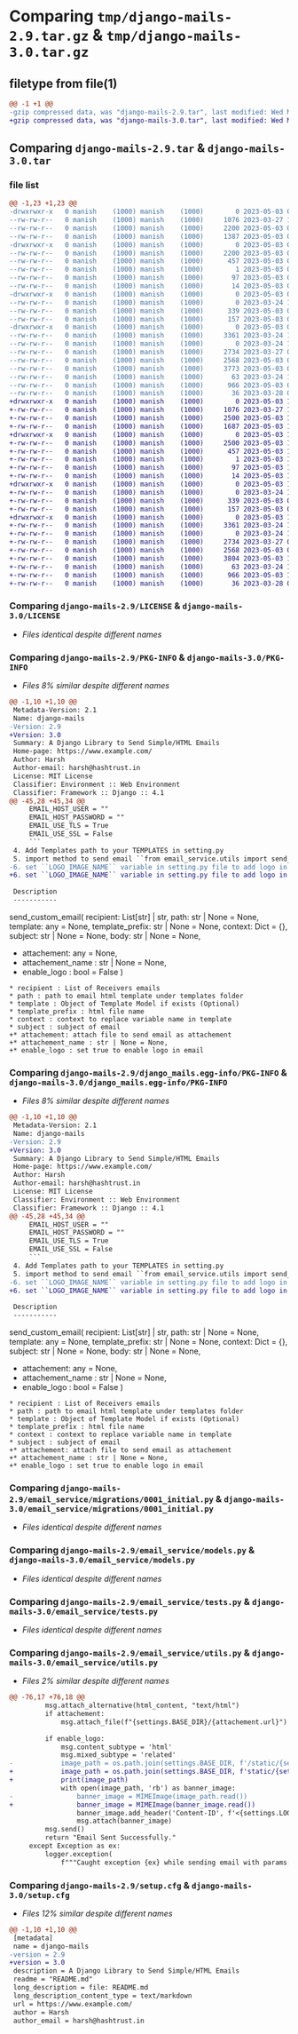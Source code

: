 # Comparing `tmp/django-mails-2.9.tar.gz` & `tmp/django-mails-3.0.tar.gz`

## filetype from file(1)

```diff
@@ -1 +1 @@
-gzip compressed data, was "django-mails-2.9.tar", last modified: Wed May  3 09:40:27 2023, max compression
+gzip compressed data, was "django-mails-3.0.tar", last modified: Wed May  3 11:19:51 2023, max compression
```

## Comparing `django-mails-2.9.tar` & `django-mails-3.0.tar`

### file list

```diff
@@ -1,23 +1,23 @@
-drwxrwxr-x   0 manish    (1000) manish    (1000)        0 2023-05-03 09:40:27.721880 django-mails-2.9/
--rw-rw-r--   0 manish    (1000) manish    (1000)     1076 2023-03-27 11:54:46.000000 django-mails-2.9/LICENSE
--rw-rw-r--   0 manish    (1000) manish    (1000)     2200 2023-05-03 09:40:27.721880 django-mails-2.9/PKG-INFO
--rw-rw-r--   0 manish    (1000) manish    (1000)     1387 2023-05-03 09:25:28.000000 django-mails-2.9/README.md
-drwxrwxr-x   0 manish    (1000) manish    (1000)        0 2023-05-03 09:40:27.721880 django-mails-2.9/django_mails.egg-info/
--rw-rw-r--   0 manish    (1000) manish    (1000)     2200 2023-05-03 09:40:27.000000 django-mails-2.9/django_mails.egg-info/PKG-INFO
--rw-rw-r--   0 manish    (1000) manish    (1000)      457 2023-05-03 09:40:27.000000 django-mails-2.9/django_mails.egg-info/SOURCES.txt
--rw-rw-r--   0 manish    (1000) manish    (1000)        1 2023-05-03 09:40:27.000000 django-mails-2.9/django_mails.egg-info/dependency_links.txt
--rw-rw-r--   0 manish    (1000) manish    (1000)       97 2023-05-03 09:40:27.000000 django-mails-2.9/django_mails.egg-info/requires.txt
--rw-rw-r--   0 manish    (1000) manish    (1000)       14 2023-05-03 09:40:27.000000 django-mails-2.9/django_mails.egg-info/top_level.txt
-drwxrwxr-x   0 manish    (1000) manish    (1000)        0 2023-05-03 09:40:27.721880 django-mails-2.9/email_service/
--rw-rw-r--   0 manish    (1000) manish    (1000)        0 2023-03-24 10:30:19.000000 django-mails-2.9/email_service/__init__.py
--rw-rw-r--   0 manish    (1000) manish    (1000)      339 2023-05-03 09:37:43.000000 django-mails-2.9/email_service/admin.py
--rw-rw-r--   0 manish    (1000) manish    (1000)      157 2023-05-03 09:31:45.000000 django-mails-2.9/email_service/apps.py
-drwxrwxr-x   0 manish    (1000) manish    (1000)        0 2023-05-03 09:40:27.721880 django-mails-2.9/email_service/migrations/
--rw-rw-r--   0 manish    (1000) manish    (1000)     3361 2023-03-24 11:13:02.000000 django-mails-2.9/email_service/migrations/0001_initial.py
--rw-rw-r--   0 manish    (1000) manish    (1000)        0 2023-03-24 10:30:19.000000 django-mails-2.9/email_service/migrations/__init__.py
--rw-rw-r--   0 manish    (1000) manish    (1000)     2734 2023-03-27 07:58:51.000000 django-mails-2.9/email_service/models.py
--rw-rw-r--   0 manish    (1000) manish    (1000)     2568 2023-05-03 09:32:11.000000 django-mails-2.9/email_service/tests.py
--rw-rw-r--   0 manish    (1000) manish    (1000)     3773 2023-05-03 09:17:23.000000 django-mails-2.9/email_service/utils.py
--rw-rw-r--   0 manish    (1000) manish    (1000)       63 2023-03-24 10:30:19.000000 django-mails-2.9/email_service/views.py
--rw-rw-r--   0 manish    (1000) manish    (1000)      966 2023-05-03 09:40:27.725880 django-mails-2.9/setup.cfg
--rw-rw-r--   0 manish    (1000) manish    (1000)       36 2023-03-28 03:53:50.000000 django-mails-2.9/setup.py
+drwxrwxr-x   0 manish    (1000) manish    (1000)        0 2023-05-03 11:19:51.115095 django-mails-3.0/
+-rw-rw-r--   0 manish    (1000) manish    (1000)     1076 2023-03-27 11:54:46.000000 django-mails-3.0/LICENSE
+-rw-rw-r--   0 manish    (1000) manish    (1000)     2500 2023-05-03 11:19:51.115095 django-mails-3.0/PKG-INFO
+-rw-rw-r--   0 manish    (1000) manish    (1000)     1687 2023-05-03 11:08:03.000000 django-mails-3.0/README.md
+drwxrwxr-x   0 manish    (1000) manish    (1000)        0 2023-05-03 11:19:51.111095 django-mails-3.0/django_mails.egg-info/
+-rw-rw-r--   0 manish    (1000) manish    (1000)     2500 2023-05-03 11:19:51.000000 django-mails-3.0/django_mails.egg-info/PKG-INFO
+-rw-rw-r--   0 manish    (1000) manish    (1000)      457 2023-05-03 11:19:51.000000 django-mails-3.0/django_mails.egg-info/SOURCES.txt
+-rw-rw-r--   0 manish    (1000) manish    (1000)        1 2023-05-03 11:19:51.000000 django-mails-3.0/django_mails.egg-info/dependency_links.txt
+-rw-rw-r--   0 manish    (1000) manish    (1000)       97 2023-05-03 11:19:51.000000 django-mails-3.0/django_mails.egg-info/requires.txt
+-rw-rw-r--   0 manish    (1000) manish    (1000)       14 2023-05-03 11:19:51.000000 django-mails-3.0/django_mails.egg-info/top_level.txt
+drwxrwxr-x   0 manish    (1000) manish    (1000)        0 2023-05-03 11:19:51.115095 django-mails-3.0/email_service/
+-rw-rw-r--   0 manish    (1000) manish    (1000)        0 2023-03-24 10:30:19.000000 django-mails-3.0/email_service/__init__.py
+-rw-rw-r--   0 manish    (1000) manish    (1000)      339 2023-05-03 09:37:43.000000 django-mails-3.0/email_service/admin.py
+-rw-rw-r--   0 manish    (1000) manish    (1000)      157 2023-05-03 09:31:45.000000 django-mails-3.0/email_service/apps.py
+drwxrwxr-x   0 manish    (1000) manish    (1000)        0 2023-05-03 11:19:51.115095 django-mails-3.0/email_service/migrations/
+-rw-rw-r--   0 manish    (1000) manish    (1000)     3361 2023-03-24 11:13:02.000000 django-mails-3.0/email_service/migrations/0001_initial.py
+-rw-rw-r--   0 manish    (1000) manish    (1000)        0 2023-03-24 10:30:19.000000 django-mails-3.0/email_service/migrations/__init__.py
+-rw-rw-r--   0 manish    (1000) manish    (1000)     2734 2023-03-27 07:58:51.000000 django-mails-3.0/email_service/models.py
+-rw-rw-r--   0 manish    (1000) manish    (1000)     2568 2023-05-03 09:32:11.000000 django-mails-3.0/email_service/tests.py
+-rw-rw-r--   0 manish    (1000) manish    (1000)     3804 2023-05-03 11:00:15.000000 django-mails-3.0/email_service/utils.py
+-rw-rw-r--   0 manish    (1000) manish    (1000)       63 2023-03-24 10:30:19.000000 django-mails-3.0/email_service/views.py
+-rw-rw-r--   0 manish    (1000) manish    (1000)      966 2023-05-03 11:19:51.115095 django-mails-3.0/setup.cfg
+-rw-rw-r--   0 manish    (1000) manish    (1000)       36 2023-03-28 03:53:50.000000 django-mails-3.0/setup.py
```

### Comparing `django-mails-2.9/LICENSE` & `django-mails-3.0/LICENSE`

 * *Files identical despite different names*

### Comparing `django-mails-2.9/PKG-INFO` & `django-mails-3.0/PKG-INFO`

 * *Files 8% similar despite different names*

```diff
@@ -1,10 +1,10 @@
 Metadata-Version: 2.1
 Name: django-mails
-Version: 2.9
+Version: 3.0
 Summary: A Django Library to Send Simple/HTML Emails
 Home-page: https://www.example.com/
 Author: Harsh
 Author-email: harsh@hashtrust.in
 License: MIT License
 Classifier: Environment :: Web Environment
 Classifier: Framework :: Django :: 4.1
@@ -45,28 +45,34 @@
     EMAIL_HOST_USER = ""
     EMAIL_HOST_PASSWORD = ""
     EMAIL_USE_TLS = True
     EMAIL_USE_SSL = False
     ```
 4. Add Templates path to your TEMPLATES in setting.py
 5. import method to send email ``from email_service.utils import send_custom_email``
-6. set ``LOGO_IMAGE_NAME`` variable in setting.py file to add logo in email
+6. set ``LOGO_IMAGE_NAME`` variable in setting.py file to add logo in email (Name should include subfolder inside static folder)
 
 Description
 -----------
 ```
 send_custom_email(
     recipient: List[str] | str,
     path: str | None = None,
     template: any = None,
     template_prefix: str | None = None,
     context: Dict = {},
     subject: str | None = None,
     body: str | None = None,
+    attachement: any = None,
+    attachement_name : str | None = None,
+    enable_logo : bool = False
 )
 ```
 * recipient : List of Receivers emails
 * path : path to email html template under templates folder
 * template : Object of Template Model if exists (Optional)
 * template_prefix : html file name
 * context : context to replace variable name in template
 * subject : subject of email
+* attachement: attach file to send email as attachement
+* attachement_name : str | None = None,
+* enable_logo : set true to enable logo in email
```

### Comparing `django-mails-2.9/django_mails.egg-info/PKG-INFO` & `django-mails-3.0/django_mails.egg-info/PKG-INFO`

 * *Files 8% similar despite different names*

```diff
@@ -1,10 +1,10 @@
 Metadata-Version: 2.1
 Name: django-mails
-Version: 2.9
+Version: 3.0
 Summary: A Django Library to Send Simple/HTML Emails
 Home-page: https://www.example.com/
 Author: Harsh
 Author-email: harsh@hashtrust.in
 License: MIT License
 Classifier: Environment :: Web Environment
 Classifier: Framework :: Django :: 4.1
@@ -45,28 +45,34 @@
     EMAIL_HOST_USER = ""
     EMAIL_HOST_PASSWORD = ""
     EMAIL_USE_TLS = True
     EMAIL_USE_SSL = False
     ```
 4. Add Templates path to your TEMPLATES in setting.py
 5. import method to send email ``from email_service.utils import send_custom_email``
-6. set ``LOGO_IMAGE_NAME`` variable in setting.py file to add logo in email
+6. set ``LOGO_IMAGE_NAME`` variable in setting.py file to add logo in email (Name should include subfolder inside static folder)
 
 Description
 -----------
 ```
 send_custom_email(
     recipient: List[str] | str,
     path: str | None = None,
     template: any = None,
     template_prefix: str | None = None,
     context: Dict = {},
     subject: str | None = None,
     body: str | None = None,
+    attachement: any = None,
+    attachement_name : str | None = None,
+    enable_logo : bool = False
 )
 ```
 * recipient : List of Receivers emails
 * path : path to email html template under templates folder
 * template : Object of Template Model if exists (Optional)
 * template_prefix : html file name
 * context : context to replace variable name in template
 * subject : subject of email
+* attachement: attach file to send email as attachement
+* attachement_name : str | None = None,
+* enable_logo : set true to enable logo in email
```

### Comparing `django-mails-2.9/email_service/migrations/0001_initial.py` & `django-mails-3.0/email_service/migrations/0001_initial.py`

 * *Files identical despite different names*

### Comparing `django-mails-2.9/email_service/models.py` & `django-mails-3.0/email_service/models.py`

 * *Files identical despite different names*

### Comparing `django-mails-2.9/email_service/tests.py` & `django-mails-3.0/email_service/tests.py`

 * *Files identical despite different names*

### Comparing `django-mails-2.9/email_service/utils.py` & `django-mails-3.0/email_service/utils.py`

 * *Files 2% similar despite different names*

```diff
@@ -76,17 +76,18 @@
         msg.attach_alternative(html_content, "text/html")
         if attachement:
             msg.attach_file(f"{settings.BASE_DIR}/{attachement.url}")
         
         if enable_logo:
             msg.content_subtype = 'html'
             msg.mixed_subtype = 'related'
-            image_path = os.path.join(settings.BASE_DIR, f'/static/{settings.LOGO_IMAGE_NAME}')
+            image_path = os.path.join(settings.BASE_DIR, f'static/{settings.LOGO_IMAGE_NAME}')
+            print(image_path)
             with open(image_path, 'rb') as banner_image:
-                banner_image = MIMEImage(image_path.read())
+                banner_image = MIMEImage(banner_image.read())
                 banner_image.add_header('Content-ID', f'<{settings.LOGO_IMAGE_NAME}>')
                 msg.attach(banner_image)
         msg.send()
         return "Email Sent Successfully."
     except Exception as ex:
         logger.exception(
             f"""Caught exception {ex} while sending email with params:
```

### Comparing `django-mails-2.9/setup.cfg` & `django-mails-3.0/setup.cfg`

 * *Files 12% similar despite different names*

```diff
@@ -1,10 +1,10 @@
 [metadata]
 name = django-mails
-version = 2.9
+version = 3.0
 description = A Django Library to Send Simple/HTML Emails
 readme = "README.md"
 long_description = file: README.md
 long_description_content_type = text/markdown
 url = https://www.example.com/
 author = Harsh
 author_email = harsh@hashtrust.in
```


